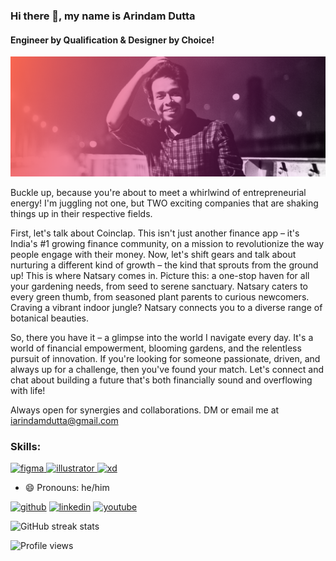 ### Hi there 👋, my name is Arindam Dutta
#### Engineer by Qualification & Designer by Choice!
![Engineer by Qualification & Designer by Choice!](https://github.com/iarindamofficial/iarindamofficial/blob/main/Hey.png)

Buckle up, because you're about to meet a whirlwind of entrepreneurial energy! I'm juggling not one, but TWO exciting companies that are shaking things up in their respective fields.

First, let's talk about Coinclap. This isn't just another finance app – it's India's #1 growing finance community, on a mission to revolutionize the way people engage with their money.
Now, let's shift gears and talk about nurturing a different kind of growth – the kind that sprouts from the ground up! This is where Natsary comes in. Picture this: a one-stop haven for all your gardening needs, from seed to serene sanctuary. Natsary caters to every green thumb, from seasoned plant parents to curious newcomers. Craving a vibrant indoor jungle? Natsary connects you to a diverse range of botanical beauties. 

So, there you have it – a glimpse into the world I navigate every day. It's a world of financial empowerment, blooming gardens, and the relentless pursuit of innovation.  If you're looking for someone passionate, driven, and always up for a challenge, then you've found your match. Let's connect and chat about building a future that's both financially sound and overflowing with life!

Always open for synergies and collaborations. DM or email me at iarindamdutta@gmail.com


<h3 align="left">Skills:</h3>
<p align="left"> <a href="https://www.figma.com/" target="_blank" rel="noreferrer"> <img src="https://www.vectorlogo.zone/logos/figma/figma-icon.svg" alt="figma" width="40" height="40"/> </a> <a href="https://www.adobe.com/in/products/illustrator.html" target="_blank" rel="noreferrer"> <img src="https://www.vectorlogo.zone/logos/adobe_illustrator/adobe_illustrator-icon.svg" alt="illustrator" width="40" height="40"/> </a> <a href="https://www.adobe.com/products/xd.html" target="_blank" rel="noreferrer"> <img src="https://cdn.worldvectorlogo.com/logos/adobe-xd.svg" alt="xd" width="40" height="40"/> </a> </p>


- 😄 Pronouns: he/him 


[<img src='https://cdn.jsdelivr.net/npm/simple-icons@3.0.1/icons/github.svg' alt='github' height='40'>](https://github.com/iarindamofficial)  [<img src='https://cdn.jsdelivr.net/npm/simple-icons@3.0.1/icons/linkedin.svg' alt='linkedin' height='40'>](https://www.linkedin.com/in/iarindamofficial/)
[<img src='https://cdn.jsdelivr.net/npm/simple-icons@3.0.1/icons/youtube.svg' alt='youtube' height='40'>](https://www.youtube.com/c/CreateSkyOfficial)  

![GitHub streak stats](https://github-readme-streak-stats.herokuapp.com/?user=iarindamofficial)  

![Profile views](https://gpvc.arturio.dev/iarindamofficial)
